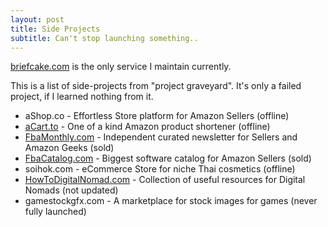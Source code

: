 ```yaml
---
layout: post
title: Side Projects
subtitle: Can't stop launching something..
---
```


[briefcake.com](https://briefcake.com) is the only service I maintain currently. 

This is a list of side-projects from "project graveyard". It's only a failed project, if I learned nothing from it. 

- aShop.co - Effortless Store platform for Amazon Sellers (offline) 
- [aCart.to](https://github.com/skatkov/acart) - One of a kind Amazon product shortener (offline)
- [FbaMonthly.com](https://www.fbamonthly.com) - Independent curated newsletter for Sellers and Amazon Geeks (sold) 
- [FbaCatalog.com](https://www.fbacatalog.com) - Biggest software catalog for Amazon Sellers (sold)
- soihok.com - eCommerce Store for niche Thai cosmetics (offline)
- [HowToDigitalNomad.com](http://www.howtodigitalnomad.com/) - Collection of useful resources for Digital Nomads (not updated)
- gamestockgfx.com - A marketplace for stock images for games (never fully launched)

